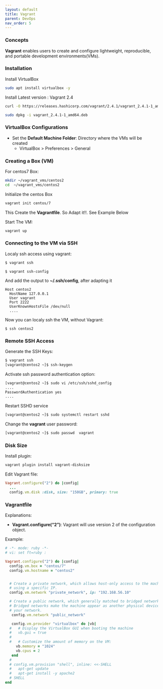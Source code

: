 ```yaml
---
layout: default
title: Vagrant
parent: DevOps
nav_order: 5
---
```


### Concepts
**Vagrant** enables users to create and configure lightweight, reproducible, and portable development environments(VMs).

### Installation
Install VirtualBox
~~~sh
sudo apt install virtualbox -y
~~~

Install Latest version : Vagrant 2.4
~~~sh
curl -O https://releases.hashicorp.com/vagrant/2.4.1/vagrant_2.4.1-1_amd64.deb

sudo dpkg -i vagrant_2.4.1-1_amd64.deb 
~~~

### VirtualBox Configurations
- Set the **Default Machine Folder**: Directory where the VMs will be created
  - <a>VirtualBox > Preferences > General </a>


### Creating a Box (VM)
For centos7 Box:
~~~sh
mkdir ~/vagrant_vms/centos2
cd  ~/vagrant_vms/centos2
~~~

Initialize the centos Box
~~~sh
vagrant init centos/7
~~~

This Create the **Vagrantfile**. So Adapt it!!. See Example Below

Start The VM:
~~~sh
vagrant up
~~~


### Connecting to the VM via SSH
Localy ssh access using vagrant:
~~~sh
$ vagrant ssh
~~~

~~~
$ vagrant ssh-config
~~~

And add the output to **~/.ssh/config**, after adapting it
~~~
Host centos2
  HostName 127.0.0.1
  User vagrant
  Port 2222
  UserKnownHostsFile /dev/null
  ....
~~~

Now you can localy ssh the VM, without Vagrant:
~~~
$ ssh centos2
~~~

### Remote SSH Access
Generate the SSH Keys:
~~~sh
$ vagrant ssh
[vagrant@centos2 ~]$ ssh-keygen
~~~

Activate ssh password authentication option:
~~~sh
[vagrant@centos2 ~]$ sudo vi /etc/ssh/sshd_config
....
PasswordAuthentication yes
....
~~~

Restart SSHD service
~~~sh
[vagrant@centos2 ~]$ sudo systemctl restart sshd
~~~

Change the **vagrant** user password:
~~~sh
[vagrant@centos2 ~]$ sudo passwd  vagrant
~~~

### Disk Size
Install plugin:
~~~sh
vagrant plugin install vagrant-disksize
~~~

Edit Vagrant file:
~~~ruby
Vagrant.configure("2") do |config|
  ... 
  config.vm.disk :disk, size: "150GB", primary: true

~~~

### Vagrantfile
Explanations:
- **Vagrant.configure(“2”)**: Vagrant will use version 2 of the configuration object. 


Example:
~~~ruby
# -*- mode: ruby -*-
# vi: set ft=ruby :

Vagrant.configure("2") do |config|
  config.vm.box = "centos/7"
  config.vm.hostname = "centos2"


  # Create a private network, which allows host-only access to the machine
  # using a specific IP.
  config.vm.network "private_network", ip: "192.168.56.10"

  # Create a public network, which generally matched to bridged network.
  # Bridged networks make the machine appear as another physical device on
  # your network.
   config.vm.network "public_network"

   config.vm.provider "virtualbox" do |vb|
  #   # Display the VirtualBox GUI when booting the machine
  #   vb.gui = true
  #
  #   # Customize the amount of memory on the VM:
     vb.memory = "1024"
     vb.cpus = 2
   end
  #
  # config.vm.provision "shell", inline: <<-SHELL
  #   apt-get update
  #   apt-get install -y apache2
  # SHELL
end
~~~
